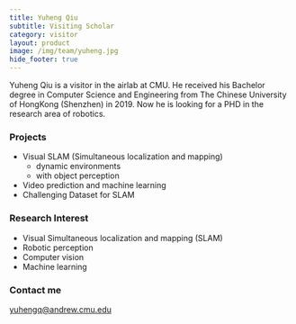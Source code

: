 ```yaml
---
title: Yuheng Qiu
subtitle: Visiting Scholar
category: visitor
layout: product
image: /img/team/yuheng.jpg
hide_footer: true
---
```


Yuheng Qiu is a  visitor in the airlab at CMU. He received his Bachelor degree in Computer Science and Engineering from The Chinese University of HongKong (Shenzhen) in 2019. Now he is looking for a  PHD in the research area of robotics.

### Projects

* Visual SLAM (Simultaneous localization and mapping)
  * dynamic environments
  * with object perception
* Video prediction and machine learning
* Challenging Dataset for SLAM

### Research Interest

* Visual Simultaneous localization and mapping (SLAM)
* Robotic perception
* Computer vision
* Machine learning

### Contact me

yuhengq@andrew.cmu.edu

